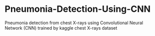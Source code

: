 # Pneumonia-Detection-Using-CNN
Pneumonia detection from chest X-rays using Convolutional Neural Network (CNN) trained by kaggle chest X-rays dataset
